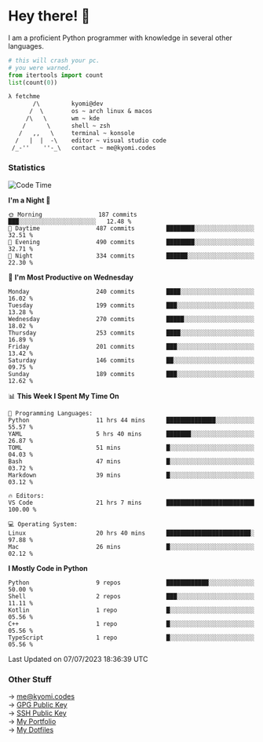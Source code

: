 # Hey there! 👋

I am a proficient Python programmer with knowledge in several other languages.

```py
# this will crash your pc.
# you were warned.
from itertools import count
list(count(0))
```

```txt
λ fetchme
       /\         kyomi@dev
      /  \        os ~ arch linux & macos
     /\   \       wm ~ kde
    /      \      shell ~ zsh
   /   ,,   \     terminal ~ konsole
  /   |  |  -\    editor ~ visual studio code
 /_-''    ''-_\   contact ~ me@kyomi.codes
```

### Statistics
<!--START_SECTION:waka-->
![Code Time](http://img.shields.io/badge/Code%20Time-220%20hrs%2034%20mins-blue)

**I'm a Night 🦉** 

```text
🌞 Morning                187 commits         ███░░░░░░░░░░░░░░░░░░░░░░   12.48 % 
🌆 Daytime                487 commits         ████████░░░░░░░░░░░░░░░░░   32.51 % 
🌃 Evening                490 commits         ████████░░░░░░░░░░░░░░░░░   32.71 % 
🌙 Night                  334 commits         ██████░░░░░░░░░░░░░░░░░░░   22.30 % 
```
📅 **I'm Most Productive on Wednesday** 

```text
Monday                   240 commits         ████░░░░░░░░░░░░░░░░░░░░░   16.02 % 
Tuesday                  199 commits         ███░░░░░░░░░░░░░░░░░░░░░░   13.28 % 
Wednesday                270 commits         █████░░░░░░░░░░░░░░░░░░░░   18.02 % 
Thursday                 253 commits         ████░░░░░░░░░░░░░░░░░░░░░   16.89 % 
Friday                   201 commits         ███░░░░░░░░░░░░░░░░░░░░░░   13.42 % 
Saturday                 146 commits         ██░░░░░░░░░░░░░░░░░░░░░░░   09.75 % 
Sunday                   189 commits         ███░░░░░░░░░░░░░░░░░░░░░░   12.62 % 
```


📊 **This Week I Spent My Time On** 

```text
💬 Programming Languages: 
Python                   11 hrs 44 mins      ██████████████░░░░░░░░░░░   55.57 % 
YAML                     5 hrs 40 mins       ███████░░░░░░░░░░░░░░░░░░   26.87 % 
TOML                     51 mins             █░░░░░░░░░░░░░░░░░░░░░░░░   04.03 % 
Bash                     47 mins             █░░░░░░░░░░░░░░░░░░░░░░░░   03.72 % 
Markdown                 39 mins             █░░░░░░░░░░░░░░░░░░░░░░░░   03.12 % 

🔥 Editors: 
VS Code                  21 hrs 7 mins       █████████████████████████   100.00 % 

💻 Operating System: 
Linux                    20 hrs 40 mins      ████████████████████████░   97.88 % 
Mac                      26 mins             █░░░░░░░░░░░░░░░░░░░░░░░░   02.12 % 
```

**I Mostly Code in Python** 

```text
Python                   9 repos             ████████████░░░░░░░░░░░░░   50.00 % 
Shell                    2 repos             ███░░░░░░░░░░░░░░░░░░░░░░   11.11 % 
Kotlin                   1 repo              █░░░░░░░░░░░░░░░░░░░░░░░░   05.56 % 
C++                      1 repo              █░░░░░░░░░░░░░░░░░░░░░░░░   05.56 % 
TypeScript               1 repo              █░░░░░░░░░░░░░░░░░░░░░░░░   05.56 % 
```




 Last Updated on 07/07/2023 18:36:39 UTC
<!--END_SECTION:waka-->

### Other Stuff

→ [me@kyomi.codes](mailto:me@kyomi.codes)\
→ [GPG Public Key](https://github.com/bitterteriyaki.gpg)\
→ [SSH Public Key](https://github.com/bitterteriyaki.keys)\
→ [My Portfolio](https://kyomi.codes)\
→ [My Dotfiles](https://github.com/bitterteriyaki/dotfiles)
